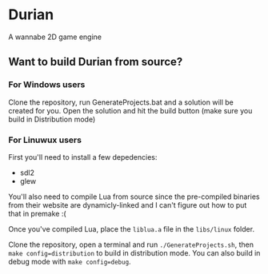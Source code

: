 # Durian

A wannabe 2D game engine

## Want to build Durian from source?

### For Windows users

Clone the repository, run GenerateProjects.bat and a solution will be created for you. Open the solution and hit the build button (make sure you build in Distribution mode)

### For Linuwux users

First you'll need to install a few depedencies:
- sdl2
- glew

You'll also need to compile Lua from source since the pre-compiled binaries from their website are dynamicly-linked and I can't figure out how to put that in premake :(

Once you've compiled Lua, place the ``liblua.a`` file in the ``libs/linux`` folder.

Clone the repository, open a terminal and run ``./GenerateProjects.sh``, then ``make config=distribution`` to build in distribution mode. You can also build in debug mode with ``make config=debug``.